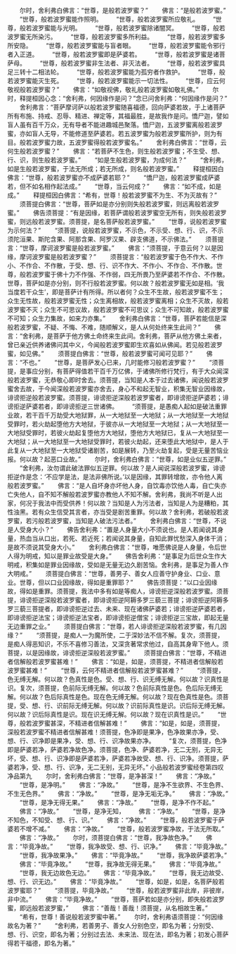 <!-- { "loadSidebar": true } -->
　　尔时，舍利弗白佛言：“世尊，是般若波罗蜜？”
　　佛言：“是般若波罗蜜。”
　　“世尊，般若波罗蜜能作照明。
　　“世尊，般若波罗蜜所应敬礼。
　　“世尊，般若波罗蜜能与光明。
　　“世尊，般若波罗蜜除诸闇冥。
　　“世尊，般若波罗蜜无所染污。
　　“世尊，般若波罗蜜多所利益。
　　“世尊，般若波罗蜜多所安隐。
　　“世尊，般若波罗蜜能与盲者眼。
　　“世尊，般若波罗蜜能令邪行者入正道。
　　“世尊，般若波罗蜜即是萨婆若。
　　“世尊，般若波罗蜜是诸菩萨母。
　　“世尊，般若波罗蜜非生法者、非灭法者。
　　“世尊，般若波罗蜜具足三转十二相法轮。
　　“世尊，般若波罗蜜能为孤穷者作救护。
　　“世尊，般若波罗蜜能灭生死。
　　“世尊，般若波罗蜜能示一切法性。
　　“世尊，应云何敬视般若波罗蜜？”
　　佛言：“如敬视佛，敬礼般若波罗蜜如敬礼佛。”
　　尔时，释提桓因心念：“舍利弗，何因缘作是问？”念已问舍利弗：“何因缘作是问？”
　　舍利弗言：“菩萨摩诃萨以般若波罗蜜随喜福德，回向萨婆若故，于上诸菩萨所有布施、持戒、忍辱、精进、禅定等，其福最胜，是故我作是问。憍尸迦，譬如盲人虽有百千万众，无有导者不能进趣城邑聚落。憍尸迦，五波罗蜜离般若波罗蜜，亦如盲人无导，不能修道至萨婆若。若五波罗蜜为般若波罗蜜所护，则为有目。般若波罗蜜力故，五波罗蜜得般若波罗蜜名。”
　　舍利弗白佛言：“世尊，云何生般若波罗蜜？”
　　佛言：“若菩萨不生色，则生般若波罗蜜；不生受、想、行、识，则生般若波罗蜜。”
　　“如是生般若波罗蜜，为成何法？”
　　“舍利弗，如是生般若波罗蜜，于法无所成；若无所成，则名般若波罗蜜。”
　　释提桓因白佛言：“世尊，般若波罗蜜亦不成萨婆若耶？”
　　“憍尸迦，般若波罗蜜成萨婆若，但不如名相作起法成。”
　　“世尊，当云何成？”
　　佛言：“如不成，如是成。”
　　释提桓因白佛言：“希有，世尊！般若波罗蜜不为生、不为灭故有？”
　　须菩提白佛言：“世尊，菩萨如是亦分别则失般若波罗蜜，则远离般若波罗蜜。”
　　佛告须菩提：“有是因缘，若菩萨谓般若波罗蜜空无所有，则失般若波罗蜜，则远般若波罗蜜。须菩提，是名菩萨般若波罗蜜。”
　　“世尊，说般若波罗蜜为示何法？”
　　“须菩提，说般若波罗蜜，不示色，不示受、想、行、识，不示须陀洹果、斯陀含果、阿那含果、阿罗汉果、辟支佛道，不示佛法。”
　　须菩提言：“世尊，摩诃波罗蜜是般若波罗蜜。”
　　佛言：“须菩提，于意云何？以是因缘，摩诃波罗蜜是般若波罗蜜？”
　　须菩提言：“般若波罗蜜于色不作大、不作小、不作合、不作散，于受、想、行、识不作大、不作小、不作合、不作散。世尊，般若波罗蜜于佛十力不作强、不作弱，四无所畏乃至萨婆若不作合、不作散。世尊，菩萨如是亦分别，则不行般若波罗蜜。何以故？般若波罗蜜无如是相。‘我当度若干众生’，即是菩萨计有所得。所以者何？众生不生故，般若波罗蜜不生；众生无性故，般若波罗蜜无性；众生离相故，般若波罗蜜离相；众生不灭故，般若波罗蜜不灭；众生不可思议故，般若波罗蜜不可思议；众生不可知故，般若波罗蜜不可知；众生力集故，如来力亦集。”
　　舍利弗白佛言：“世尊，菩萨若能信是深般若波罗蜜，不疑、不悔、不难，随顺解义，是人从何处终来生此间？”
　　佛言：“舍利弗，是菩萨于他方佛土命终来生此间。舍利弗，菩萨从他方佛土来者，曾已亲近供养诸佛问其中义，今闻般若波罗蜜即生欢喜如从佛闻。若见般若波罗蜜，如见佛。”
　　须菩提白佛言：“世尊，般若波罗蜜可闻可见耶？”
　　佛言：“不也。”
　　“世尊，是菩萨发心已来，几时能修习般若波罗蜜？”
　　“须菩提，是事应分别，有菩萨得值若干百千万亿佛，于诸佛所修行梵行，有于大众闻深般若波罗蜜，无恭敬心即时舍去。须菩提，当知是人本于过去诸佛，闻说般若波罗蜜舍去故，于今闻深般若波罗蜜亦舍去，身心不和起无智业，积集无智业因缘故，诽谤拒逆般若波罗蜜。须菩提，诽谤拒逆深般若波罗蜜者，即诽谤拒逆萨婆若；诽谤拒逆萨婆若者，即诽谤拒逆三世诸佛。
　　“须菩提，是愚痴人起如是破法重罪业故，若干百千万劫受大地狱罪，从一大地狱至一大地狱；从一大地狱至一大地狱受罪时，若火劫起堕他方大地狱，于彼亦从一大地狱至一大地狱；从一大地狱至一大地狱受罪时，若彼火劫起复堕他方大地狱，堕他方大地狱已，复从一大地狱至一大地狱；从一大地狱至一大地狱受罪时，若彼火劫起，还来堕此大地狱中，是人于此复从一大地狱至一大地狱受诸剧苦，如是展转，乃至火劫复起，受是无量苦恼业报。何以故？起恶口业故。”
　　尔时，舍利弗白佛言：“世尊，如是业似五逆罪。”
　　“舍利弗，汝勿谓此破法罪似五逆罪。何以故？是人闻说深般若波罗蜜，诽谤拒逆作是念：‘不应学是法，是法非佛所说。’以是因缘，其罪转增故，亦令他人离般若波罗蜜。”
　　佛言：“是人自坏身亦坏他人身，自饮毒亦饮他人毒，自亡失亦亡失他人，自不知不解般若波罗蜜亦教他人不知不解。舍利弗，我尚不听是人出家，何况于我法中而受供养！何以故？当知是人为污法者，当知是人为是糟粕，其性浊黑。若有众生信受其言者，亦当受是剧苦重罪。何以故？舍利弗，若破般若波罗蜜，若污般若波罗蜜，当知是人破法污法者。”
　　舍利弗白佛言：“世尊，不说是人受身大小？”
　　佛告舍利弗：“置是人身量大小不须说也。是人若闻说其身量，热血当从口出，若死、若近死；若闻说其身量，自知此罪忧愁深入身体干消；是故不须说其受身大小。”
　　舍利弗白佛言：“世尊，唯愿佛说是人身量，令后世人得为明戒，知以是罪业故受是大身。”
　　佛告舍利弗：“是事足为后世众生作大明戒，积集如是罪业因缘故，受如是无量无边久剧苦恼。舍利弗，是事足为善人作大明戒。”
　　须菩提白佛言：“世尊，善男子、善女人应善守护身业、口业、意业。世尊，但以口业因缘故，得如是重罪耶？”
　　佛告须菩提：“以口业因缘故，得如是重罪。须菩提，我法中多有如是等痴人，诽谤拒逆深般若波罗蜜。须菩提，诽谤拒逆深般若波罗蜜者，即诽谤拒逆阿耨多罗三藐三菩提；诽谤拒逆阿耨多罗三藐三菩提者，即诽谤拒逆过去、未来、现在诸佛萨婆若；诽谤拒逆萨婆若者，即诽谤拒逆法宝；诽谤拒逆法宝者，即诽谤拒逆僧宝；诽谤拒逆三宝故，即起无量无边重罪之业。”
　　须菩提白佛言：“世尊，若人诽谤拒逆深般若波罗蜜，有几因缘？”
　　“须菩提，是痴人一为魔所使，二于深妙法不信不解。复次，须菩提，是痴人得恶知识，不乐不喜修习善法，又深贪著常求他过，自高其身卑下他人。须菩提，以是因缘故，诽谤拒逆深般若波罗蜜。”
　　须菩提白佛言：“世尊，不精进者信解般若波罗蜜甚难！”
　　佛言：“如是，如是，须菩提，不精进者信解般若波罗蜜甚难！”
　　“世尊，云何不精进者信解般若波罗蜜甚难？”
　　“须菩提，色无缚无解。何以故？色真性是色。受、想、行、识无缚无解。何以故？识真性是识。复次，须菩提，色前际无缚无解。何以故？色前际真性是色。色后际无缚无解。何以故？色后际真性是色。现在色无缚无解。何以故？现在色真性是色。须菩提，受、想、行、识前际无缚无解。何以故？识前际真性是识。识后际无缚无解。何以故？识后际真性是识。现在识无缚无解。何以故？现在识真性是识。”
　　“世尊，般若波罗蜜甚深，不精进者信解甚难！”
　　佛言：“如是，如是，须菩提，深般若波罗蜜不精进者信解甚难！须菩提，色净即是果净，色净故果亦净，受、想、行、识净即是果净，受、想、行、识净故果亦净。
　　“复次，须菩提，色净即是萨婆若净，萨婆若净故色净。须菩提，色净、萨婆若净，无二无别，无异无坏，受、想、行、识净即是萨婆若净，萨婆若净故受、想、行、识净。须菩提，萨婆若净，受、想、行、识净，无二无别，无异无坏。”
小品般若波罗蜜经卷第四叹净品第九
　　尔时，舍利弗白佛言：“世尊，是净甚深！”
　　佛言：“净故。”
　　“世尊，是净明。”
　　佛言：“净故。”
　　“世尊，是净不生欲界、不生色界、不生无色界。”
　　佛言：“净故。”
　　“世尊，是净无垢无净。”
　　佛言：“净故。”
　　“世尊，是净无得无果。”
　　佛言：“净故。”
　　“世尊，是净不作不起。”
　　佛言：“净故。”
　　“世尊，是净无知，
　　佛言：“净故。”
　　“世尊，是净不知色，不知受、想、行、识。”
　　佛言：“净故。”
　　“世尊，般若波罗蜜于萨婆若不增不减。”
　　佛言：“净故。”
　　“世尊，般若波罗蜜净故，于法无所取。”
　　佛言：“净故。”
　　尔时，须菩提白佛言：“世尊，我净故色净。”
　　佛言：“毕竟净故。”
　　“世尊，我净故受、想、行、识净。”
　　佛言：“毕竟净故。”
　　“世尊，我净故果净。”
　　佛言：“毕竟净故。”
　　“世尊，我净故萨婆若净。”
　　佛言：“毕竟净故。”
　　“世尊，我净故无得无果。”
　　佛言：“毕竟净故。”
　　“世尊，我无边故色无边。”
　　佛言：“毕竟净故。”
　　“世尊，我无边故受、想、行、识无边。”
　　佛言：“毕竟净故。”
　　“世尊，如是，如是，名菩萨般若波罗蜜耶？”
　　“须菩提，毕竟净故。”
　　“世尊，般若波罗蜜非此岸，非彼岸，非中流。”
　　佛言：“毕竟净故。”
　　“世尊，菩萨若如是亦分别，即失般若波罗蜜，即远般若波罗蜜，”
　　佛言：“善哉！善哉！须菩提，从名相故生著。”
　　“希有，世尊！善说般若波罗蜜中著。”
　　尔时，舍利弗语须菩提：“何因缘故名为著？”
　　“舍利弗，若善男子、善女人分别色空，即名为著；分别受、想、行、识空，即名为著；分别过去法、未来法、现在法，即名为著；初发心菩萨得若干福德，即名为著。”
